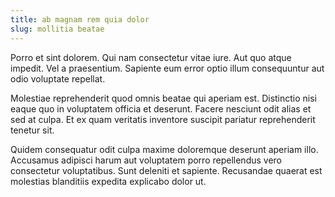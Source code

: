 ```yaml
---
title: ab magnam rem quia dolor
slug: mollitia beatae
---
```


Porro et sint dolorem. Qui nam consectetur vitae iure. Aut quo atque impedit. Vel a praesentium. Sapiente eum error optio illum consequuntur aut odio voluptate repellat.

Molestiae reprehenderit quod omnis beatae qui aperiam est. Distinctio nisi eaque quo in voluptatem officia et deserunt. Facere nesciunt odit alias et sed at culpa. Et ex quam veritatis inventore suscipit pariatur reprehenderit tenetur sit.

Quidem consequatur odit culpa maxime doloremque deserunt aperiam illo. Accusamus adipisci harum aut voluptatem porro repellendus vero consectetur voluptatibus. Sunt deleniti et sapiente. Recusandae quaerat est molestias blanditiis expedita explicabo dolor ut.
